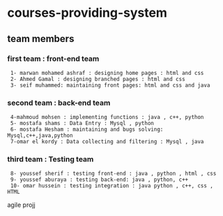 # courses-providing-system
## team members
 ### first team : front-end team
     1- marwan mohamed ashraf : designing home pages : html and css
     2- Ahmed Gamal : designing branched pages : html and css 
     3- seif muhammed: maintaining front pages: html and css and java
 ### second team : back-end team
     4-mahmoud mohsen : implementing functions : java , c++, python
     5- mostafa shams : Data Entry : Mysql , python
     6- mostafa Hesham : maintaining and bugs solving: Mysql,c++,java,python
     7-omar el kordy : Data collecting and filtering : Mysql , java
 ### third team : Testing team
     8- youssef sherif : testing front-end : java , python , html , css
     9- youssef aburaya : testing back-end: java , python, c++
     10- omar hussein : testing integration : java python , c++, css , HTML
agile projj
